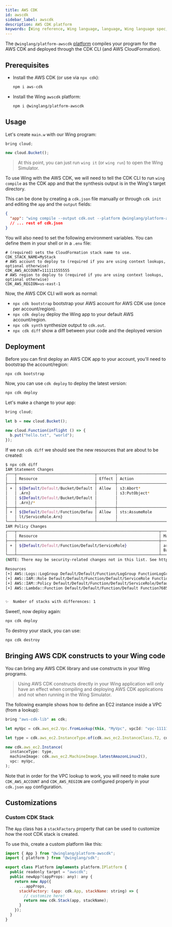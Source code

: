 ```yaml
---
title: AWS CDK
id: awscdk
sidebar_label: awscdk
description: AWS CDK platform
keywords: [Wing reference, Wing language, language, Wing language spec, Wing programming language, aws, awscdk, amazon web services, cloudformation]
---
```


The `@winglang/platform-awscdk` [platform](../02-concepts/03-platforms.md) compiles your program for
the AWS CDK and deployed through the CDK CLI (and AWS CloudFormation).

## Prerequisites

* Install the AWS CDK (or use via `npx cdk`):
  ```sh
  npm i aws-cdk
  ```

* Install the Wing `awscdk` platform:
  ```sh
  npm i @winglang/platform-awscdk
  ```

## Usage

Let's create `main.w` with our Wing program:

```js
bring cloud;

new cloud.Bucket();
```

> At this point, you can just run `wing it` (or `wing run`) to open the Wing Simulator.

To use Wing with the AWS CDK, we will need to tell the CDK CLI to run `wing compile` as the CDK app
and that the synthesis output is in the Wing's target directory.

This can be done by creating a `cdk.json` file manually or through `cdk init` and editing the `app`
and the `output` fields:

```json
{
  "app": "wing compile --output cdk.out --platform @winglang/platform-awscdk main.w",
  // ... rest of cdk.json
}
```

You will also need to set the following environment variables. You can define them in your shell or in a `.env` file:

```dotenv
# (required) sets the CloudFormation stack name to use.
CDK_STACK_NAME=MyStack
# AWS account to deploy to (required if you are using context lookups, optional otherwise)        
CDK_AWS_ACCOUNT=111111555555
# AWS region to deploy to (required if you are using context lookups, optional otherwise)
CDK_AWS_REGION=us-east-1
```

Now, the AWS CDK CLI will work as normal:

* `npx cdk bootstrap` bootstrap your AWS account for AWS CDK use (once per account/region).
* `npx cdk deploy` deploy the Wing app to your default AWS account/region.
* `npx cdk synth` synthesize output to `cdk.out`.
* `npx cdk diff` show a diff between your code and the deployed version

## Deployment

Before you can first deploy an AWS CDK app to your account, you'll need to bootstrap the account/region:

```sh
npx cdk bootstrap
```

Now, you can use `cdk deploy` to deploy the latest version:

```sh
npx cdk deploy
```

Let's make a change to your app:

```js
bring cloud;

let b = new cloud.Bucket();

new cloud.Function(inflight () => {
  b.put("hello.txt", "world");
});
```

If we run `cdk diff` we should see the new resources that are about to be created:

```sh
$ npx cdk diff
IAM Statement Changes
┌───┬──────────────────────────────────┬────────┬──────────────────────────────────┬──────────────────────────────────┬───────────┐
│   │ Resource                         │ Effect │ Action                           │ Principal                        │ Condition │
├───┼──────────────────────────────────┼────────┼──────────────────────────────────┼──────────────────────────────────┼───────────┤
│ + │ ${Default/Default/Bucket/Default │ Allow  │ s3:Abort*                        │ AWS:${Default/Default/Function/D │           │
│   │ .Arn}                            │        │ s3:PutObject*                    │ efault/ServiceRole}              │           │
│   │ ${Default/Default/Bucket/Default │        │                                  │                                  │           │
│   │ .Arn}/*                          │        │                                  │                                  │           │
├───┼──────────────────────────────────┼────────┼──────────────────────────────────┼──────────────────────────────────┼───────────┤
│ + │ ${Default/Default/Function/Defau │ Allow  │ sts:AssumeRole                   │ Service:lambda.amazonaws.com     │           │
│   │ lt/ServiceRole.Arn}              │        │                                  │                                  │           │
└───┴──────────────────────────────────┴────────┴──────────────────────────────────┴──────────────────────────────────┴───────────┘
IAM Policy Changes
┌───┬──────────────────────────────────────────────────────────────┬──────────────────────────────────────────────────────────────┐
│   │ Resource                                                     │ Managed Policy ARN                                           │
├───┼──────────────────────────────────────────────────────────────┼──────────────────────────────────────────────────────────────┤
│ + │ ${Default/Default/Function/Default/ServiceRole}              │ arn:${AWS::Partition}:iam::aws:policy/service-role/AWSLambda │
│   │                                                              │ BasicExecutionRole                                           │
└───┴──────────────────────────────────────────────────────────────┴──────────────────────────────────────────────────────────────┘
(NOTE: There may be security-related changes not in this list. See https://github.com/aws/aws-cdk/issues/1299)

Resources
[+] AWS::Logs::LogGroup Default/Default/Function/LogGroup FunctionLogGroup55B80E27 
[+] AWS::IAM::Role Default/Default/Function/Default/ServiceRole FunctionServiceRole675BB04A 
[+] AWS::IAM::Policy Default/Default/Function/Default/ServiceRole/DefaultPolicy FunctionServiceRoleDefaultPolicy2F49994A 
[+] AWS::Lambda::Function Default/Default/Function/Default Function76856677 


✨  Number of stacks with differences: 1
```

Sweet!, now deploy again:

```sh
npx cdk deploy
```

To destroy your stack, you can use:

```sh
npx cdk destroy
```

## Bringing AWS CDK constructs to your Wing code

You can bring any AWS CDK library and use constructs in your Wing programs.

> Using AWS CDK constructs directly in your Wing application will only have an effect when compiling
> and deploying AWS CDK applications and not when running in the Wing Simulator.

The following example shows how to define an EC2 instance inside a VPC (from a lookup):

```js
bring "aws-cdk-lib" as cdk;

let myVpc = cdk.aws_ec2.Vpc.fromLookup(this, "MyVpc", vpcId: "vpc-111111111222ddddd");

let type = cdk.aws_ec2.InstanceType.of(cdk.aws_ec2.InstanceClass.T2, cdk.aws_ec2.InstanceSize.MICRO);

new cdk.aws_ec2.Instance(
  instanceType: type,
  machineImage: cdk.aws_ec2.MachineImage.latestAmazonLinux2(),
  vpc: myVpc,
);
```

Note that in order for the VPC lookup to work, you will need to make sure `CDK_AWS_ACCOUNT` and
`CDK_AWS_REGION` are configured properly in your `cdk.json` `app` configuration.

## Customizations

### Custom CDK Stack

The `App` class has a `stackFactory` property that can be used to customize how the root CDK stack
is created.

To use this, create a custom platform like this:

```js
import { App } from "@winglang/platform-awscdk";
import { platform } from "@winglang/sdk";

export class Platform implements platform.IPlatform {
  public readonly target = "awscdk";
  public newApp?(appProps: any): any {
    return new App({
      ...appProps,
      stackFactory: (app: cdk.App, stackName: string) => {
        // customize here!
        return new cdk.Stack(app, stackName);
      }
    });
  }
}
```

